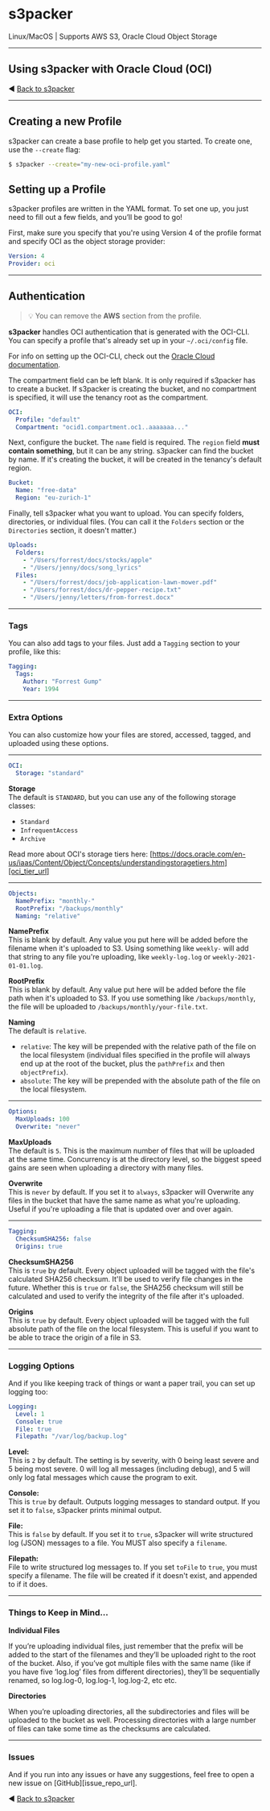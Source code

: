 # s3packer

Linux/MacOS | Supports AWS S3, Oracle Cloud Object Storage

---
## Using s3packer with Oracle Cloud (OCI)

◀️ [Back to s3packer][s3packer_readme_url]

---

## Creating a new Profile

s3packer can create a base profile to help get you started. To create one, use the `--create` flag:

```bash
$ s3packer --create="my-new-oci-profile.yaml"
```

## Setting up a Profile

s3packer profiles are written in the YAML format. To set one up, you just need to fill out a few fields, and you’ll be good to go!

First, make sure you specify that you're using Version 4 of the profile format and specify OCI as the object storage provider:

```yaml
Version: 4
Provider: oci
```

---
## Authentication
> 💡 You can remove the **AWS** section from the profile.

**s3packer** handles OCI authentication that is generated with the OCI-CLI. You can specify a profile that's already set 
up in your `~/.oci/config` file.

For info on setting up the OCI-CLI, check out the [Oracle Cloud documentation][oci_cli_url].

The compartment field can be left blank. It is only required if s3packer has to create a bucket. If s3packer is creating the bucket,
and no compartment is specified, it will use the tenancy root as the compartment.

```yaml
OCI:
  Profile: "default"
  Compartment: "ocid1.compartment.oc1..aaaaaaa..."
```

Next, configure the bucket. The `name` field is required. The `region` field **must contain something**, but
it can be any string. s3packer can find the bucket by name. If it's creating the bucket, it will be 
created in the tenancy's default region.

```yaml
Bucket:
  Name: "free-data"
  Region: "eu-zurich-1"
```

Finally, tell s3packer what you want to upload. You can specify folders, directories, or individual files. (You can call
it the `Folders` section or the `Directories` section, it doesn't matter.)

```yaml
Uploads:
  Folders:
    - "/Users/forrest/docs/stocks/apple"
    - "/Users/jenny/docs/song_lyrics"
  Files:
    - "/Users/forrest/docs/job-application-lawn-mower.pdf"
    - "/Users/forrest/docs/dr-pepper-recipe.txt"
    - "/Users/jenny/letters/from-forrest.docx"
```

--- 

### Tags

You can also add tags to your files. Just add a `Tagging` section to your profile, like this:

```yaml
Tagging:
  Tags:
    Author: "Forrest Gump"
    Year: 1994
```
---

### Extra Options

You can also customize how your files are stored, accessed, tagged, and uploaded using these options.

---
```yaml
OCI:
  Storage: "standard"
```

**Storage** <br/>
The default is `STANDARD`, but you can use any of the following storage classes:
- `Standard`
- `InfrequentAccess`
- `Archive`

Read more about OCI's storage tiers here: [https://docs.oracle.com/en-us/iaas/Content/Object/Concepts/understandingstoragetiers.htm][oci_tier_url]

---

```yaml
Objects:
  NamePrefix: "monthly-"
  RootPrefix: "/backups/monthly"
  Naming: "relative"
```

**NamePrefix** <br/>
This is blank by default. Any value you put here will be added before the filename when it's uploaded to S3.
Using something like `weekly-` will add that string to any file you're uploading, like `weekly-log.log` or `weekly-2021-01-01.log`.

**RootPrefix** <br/>
This is blank by default. Any value put here will be added before the file path when it's uploaded to S3.
If you use something like `/backups/monthly`, the file will be uploaded to `/backups/monthly/your-file.txt`.

**Naming** <br/>
The default is `relative`.
- `relative`: The key will be prepended with the relative path of the file on the local filesystem (individual files specified in the profile will always end up at the root of the bucket, plus the `pathPrefix` and then `objectPrefix`).
- `absolute`: The key will be prepended with the absolute path of the file on the local filesystem.

---

```yaml
Options:
  MaxUploads: 100
  Overwrite: "never"
```

**MaxUploads** <br/>
The default is `5`. This is the maximum number of files that will be uploaded at the same time. Concurrency is at the
directory level, so the biggest speed gains are seen when uploading a directory with many files.

**Overwrite**  <br/>
This is `never` by default. If you set it to `always`, s3packer will Overwrite any files in the bucket that
have the same name as what you're uploading. Useful if you're uploading a file that is updated over and over again.

---

```yaml
Tagging:
  ChecksumSHA256: false
  Origins: true
```
**ChecksumSHA256** <br/>
This is `true` by default. Every object uploaded will be tagged with the file's calculated SHA256 checksum. It'll
be used to verify file changes in the future. Whether this is `true` or `false`, the SHA256 checksum will still be
calculated and used to verify the integrity of the file after it's uploaded.

**Origins** <br/>
This is `true` by default. Every object uploaded will be tagged with the full absolute path of the file on the
local filesystem. This is useful if you want to be able to trace the origin of a file in S3.

---

### Logging Options

And if you like keeping track of things or want a paper trail, you can set up logging too:

```yaml
Logging:
  Level: 1
  Console: true
  File: true
  Filepath: "/var/log/backup.log"
 ```

**Level:**<br/>
This is `2` by default. The setting is by severity, with 0 being least severe and 5 being most severe. 0 will log
all messages (including debug), and 5 will only log fatal messages which cause the program to exit.

**Console:**<br/>
This is `true` by default. Outputs logging messages to standard output. If you set it to `false`, s3packer
prints minimal output.

**File:**<br/>
This is `false` by default. If you set it to `true`, s3packer will write structured log (JSON) messages to
a file. You MUST also specify a `filename`.

**Filepath:** <br/>
File to write structured log messages to. If you set `toFile` to `true`, you must specify a filename.
The file will be created if it doesn't exist, and appended to if it does.

---

### Things to Keep in Mind...

**Individual Files**

If you’re uploading individual files, just remember that the prefix will be added to the start of the filenames and they’ll be uploaded right to the root of the bucket.
Also, if you’ve got multiple files with the same name (like if you have five ‘log.log’ files from different directories), they’ll be sequentially renamed, so log.log-0, log.log-1, log.log-2, etc etc.

**Directories**

When you’re uploading directories, all the subdirectories and files will be uploaded to the bucket as well. Processing
directories with a large number of files can take some time as the checksums are calculated.

---

### Issues

And if you run into any issues or have any suggestions, feel free to open a new issue on [GitHub][issue_repo_url].


◀️ [Back to s3packer][s3packer_readme_url]

<!-- Links -->
[s3packer_readme_url]: https://github.com/orme292/s3packer/blob/master/README.md
[oci_tier_url]: https://docs.oracle.com/en-us/iaas/Content/Object/Concepts/understandingstoragetiers.htm
[oci_cli_url]: https://docs.oracle.com/en-us/iaas/Content/API/SDKDocs/cliinstall.htm#InstallingCLI__macos_homebrew
